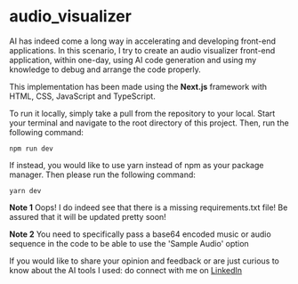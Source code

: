 # audio_visualizer

AI has indeed come a long way in accelerating and developing front-end applications. In this scenario, I try to create an audio visualizer front-end application, within one-day, using AI code generation and using my knowledge to debug and arrange the code properly.

This implementation has been made using the **Next.js** framework with HTML, CSS, JavaScript and TypeScript.

To run it locally, simply take a pull from the repository to your local. Start your terminal and navigate to the root directory of this project. Then, run the following command:

```
npm run dev
```

If instead, you would like to use yarn instead of npm as your package manager. Then please run the following command:

```
yarn dev
```

**Note 1**
Oops! I do indeed see that there is a missing requirements.txt file! Be assured that it will be updated pretty soon!

**Note 2**
You need to specifically pass a base64 encoded music or audio sequence in the code to be able to use the 'Sample Audio' option

If you would like to share your opinion and feedback or are just curious to know about the AI tools I used: do connect with me on [LinkedIn](https://www.linkedin.com/in/gaurav-das-95bb90212/)
